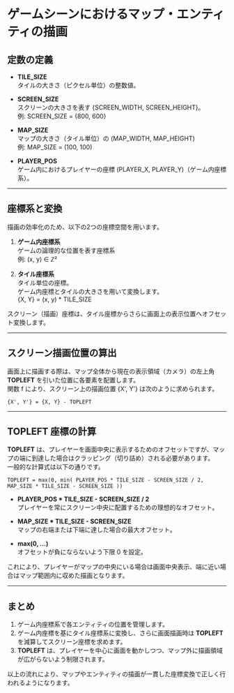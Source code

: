 # ゲームシーンにおけるマップ・エンティティの描画

## 定数の定義

- **TILE_SIZE**  
  タイルの大きさ（ピクセル単位）の整数値。

- **SCREEN_SIZE**  
  スクリーンの大きさを表す {SCREEN_WIDTH, SCREEN_HEIGHT}。  
  例: SCREEN_SIZE = {800, 600}

- **MAP_SIZE**  
  マップの大きさ（タイル単位）の (MAP_WIDTH, MAP_HEIGHT)  
  例: MAP_SIZE = (100, 100)

- **PLAYER_POS**  
  ゲーム内におけるプレイヤーの座標 (PLAYER_X, PLAYER_Y)（ゲーム内座標系）。

---

## 座標系と変換

描画の効率化のため、以下の2つの座標空間を用います。

1. **ゲーム内座標系**  
   ゲームの論理的な位置を表す座標系  
   例: (x, y) ∈ ℤ²

2. **タイル座標系**  
   タイル単位の座標。  
   ゲーム内座標とタイルの大きさを用いて変換します。  
   {X, Y} = (x, y) * TILE_SIZE

スクリーン（描画）座標は、タイル座標からさらに画面上の表示位置へオフセット変換します。

---

## スクリーン描画位置の算出

画面上に描画する際は、マップ全体から現在の表示領域（カメラ）の左上角 **TOPLEFT** を引いた位置に各要素を配置します。  
関数 f により、スクリーン上の描画位置 {X', Y'} は次のように求められます。

```
{X', Y'} = {X, Y} - TOPLEFT
```


---

## TOPLEFT 座標の計算

**TOPLEFT** は、プレイヤーを画面中央に表示するためのオフセットですが、マップの端に到達した場合はクラッピング（切り詰め）される必要があります。  
一般的な計算式は以下の通りです。

```
TOPLEFT = max(0, min( PLAYER_POS * TILE_SIZE - SCREEN_SIZE / 2, MAP_SIZE * TILE_SIZE - SCREEN_SIZE ))
```


- **PLAYER_POS * TILE_SIZE - SCREEN_SIZE / 2**  
  プレイヤーを常にスクリーン中央に配置するための理想的なオフセット。

- **MAP_SIZE * TILE_SIZE - SCREEN_SIZE**  
  マップの右端または下端に達した場合の最大オフセット。

- **max(0, …)**  
  オフセットが負にならないよう下限 0 を設定。

これにより、プレイヤーがマップの中央にいる場合は画面中央表示、端に近い場合はマップ範囲内に収めた描画となります。

---

## まとめ

1. ゲーム内座標系で各エンティティの位置を管理します。  
2. ゲーム内座標を基にタイル座標系に変換し、さらに画面描画時は **TOPLEFT** を減算してスクリーン座標を求めます。  
3. **TOPLEFT** は、プレイヤーを中心に画面を動かしつつ、マップ外に描画領域が広がらないよう制限されます。

以上の流れにより、マップやエンティティの描画が一貫した座標変換で正しく行われるようになります。